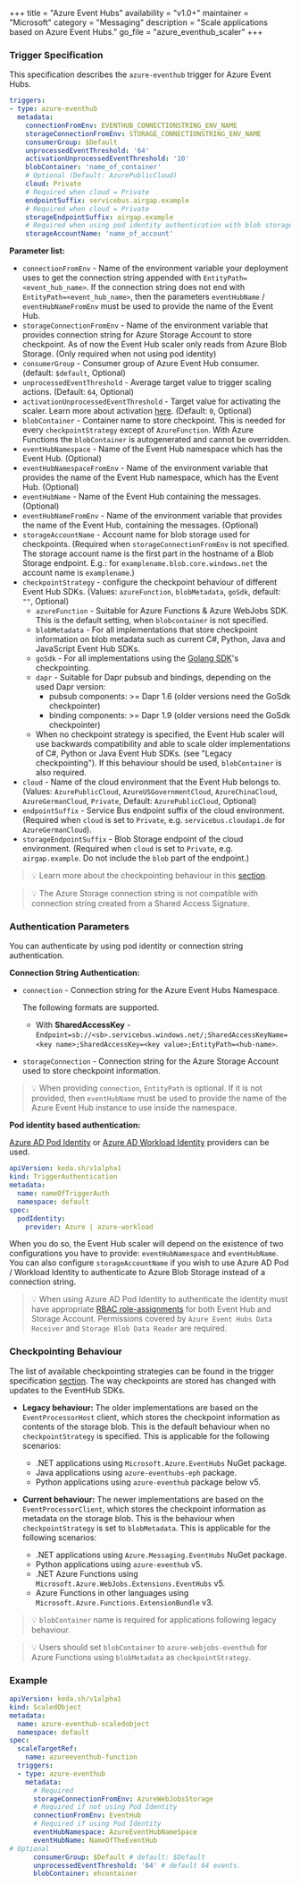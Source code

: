 +++
title = "Azure Event Hubs"
availability = "v1.0+"
maintainer = "Microsoft"
category = "Messaging"
description = "Scale applications based on Azure Event Hubs."
go_file = "azure_eventhub_scaler"
+++

### Trigger Specification

This specification describes the `azure-eventhub` trigger for Azure Event Hubs.

```yaml
triggers:
- type: azure-eventhub
  metadata:
    connectionFromEnv: EVENTHUB_CONNECTIONSTRING_ENV_NAME
    storageConnectionFromEnv: STORAGE_CONNECTIONSTRING_ENV_NAME
    consumerGroup: $Default
    unprocessedEventThreshold: '64'
    activationUnprocessedEventThreshold: '10'
    blobContainer: 'name_of_container'
    # Optional (Default: AzurePublicCloud)
    cloud: Private
    # Required when cloud = Private
    endpointSuffix: servicebus.airgap.example
    # Required when cloud = Private
    storageEndpointSuffix: airgap.example
    # Required when using pod identity authentication with blob storage
    storageAccountName: 'name_of_account'
```

**Parameter list:**

- `connectionFromEnv` - Name of the environment variable your deployment uses to get the connection string appended with `EntityPath=<event_hub_name>`. If the connection string does not end with `EntityPath=<event_hub_name>`, then the parameters `eventHubName` / `eventHubNameFromEnv` must be used to provide the name of the Event Hub.
- `storageConnectionFromEnv` - Name of the environment variable that provides connection string for Azure Storage Account to store checkpoint. As of now the Event Hub scaler only reads from Azure Blob Storage. (Only required when not using pod identity)
- `consumerGroup` - Consumer group of Azure Event Hub consumer. (default: `$default`, Optional)
- `unprocessedEventThreshold` - Average target value to trigger scaling actions. (Default: `64`, Optional)
- `activationUnprocessedEventThreshold` - Target value for activating the scaler. Learn more about activation [here](./../concepts/scaling-deployments.md#activating-and-scaling-thresholds). (Default: `0`, Optional)
- `blobContainer` - Container name to store checkpoint. This is needed for every `checkpointStrategy` except of `AzureFunction`. With Azure Functions the `blobContainer` is autogenerated and cannot be overridden.
- `eventHubNamespace` - Name of the Event Hub namespace which has the Event Hub. (Optional)
- `eventHubNamespaceFromEnv` - Name of the environment variable that provides the name of the Event Hub namespace, which has the Event Hub. (Optional)
- `eventHubName` - Name of the Event Hub containing the messages. (Optional)
- `eventHubNameFromEnv` - Name of the environment variable that provides the name of the Event Hub, containing the messages. (Optional)
- `storageAccountName` - Account name for blob storage used for checkpoints. (Required when `storageConnectionFromEnv` is not specified. The storage account name is the first part in the hostname of a Blob Storage endpoint. E.g.: for `examplename.blob.core.windows.net` the account name is `examplename`.)
- `checkpointStrategy` - configure the checkpoint behaviour of different Event Hub SDKs. (Values: `azureFunction`, `blobMetadata`, `goSdk`, default: `""`, Optional)
    - `azureFunction` - Suitable for Azure Functions & Azure WebJobs SDK. This is the default setting, when `blobcontainer` is not specified.
    - `blobMetadata` - For all implementations that store checkpoint information on blob metadata such as current C#, Python, Java and JavaScript Event Hub SDKs.
    - `goSdk` - For all implementations using the [Golang SDK](https://github.com/Azure/azure-event-hubs-go)'s checkpointing.
    - `dapr` - Suitable for Dapr pubsub and bindings, depending on the used Dapr version:
      - pubsub components: >= Dapr 1.6 (older versions need the GoSdk checkpointer)
      - binding components: >= Dapr 1.9 (older versions need the GoSdk checkpointer)
    - When no checkpoint strategy is specified, the Event Hub scaler will use backwards compatibility and able to scale older implementations of C#, Python or Java Event Hub SDKs. (see "Legacy checkpointing"). If this behaviour should be used, `blobContainer` is also required.
- `cloud` - Name of the cloud environment that the Event Hub belongs to. (Values: `AzurePublicCloud`, `AzureUSGovernmentCloud`, `AzureChinaCloud`, `AzureGermanCloud`, `Private`, Default: `AzurePublicCloud`, Optional)
- `endpointSuffix` - Service Bus endpoint suffix of the cloud environment. (Required when `cloud` is set to `Private`, e.g. `servicebus.cloudapi.de` for `AzureGermanCloud`).
- `storageEndpointSuffix` - Blob Storage endpoint of the cloud environment. (Required when `cloud` is set to `Private`, e.g. `airgap.example`. Do not include the `blob` part of the endpoint.)

> 💡 Learn more about the checkpointing behaviour in this [section](#checkpointing-behaviour).

> 💡 The Azure Storage connection string is not compatible with connection string created from a Shared Access Signature.

### Authentication Parameters

You can authenticate by using pod identity or connection string authentication.

**Connection String Authentication:**

- `connection` - Connection string for the Azure Event Hubs Namespace.
  
  The following formats are supported.
  
  - With **SharedAccessKey** - `Endpoint=sb://<sb>.servicebus.windows.net/;SharedAccessKeyName=<key name>;SharedAccessKey=<key value>;EntityPath=<hub-name>`.

- `storageConnection` - Connection string for the Azure Storage Account used to store checkpoint information.

> 💡 When providing `connection`, `EntityPath` is optional. If it is not provided, then `eventHubName` must be used to provide the name of the Azure Event Hub instance to use inside the namespace.

**Pod identity based authentication:**

[Azure AD Pod Identity](https://docs.microsoft.com/en-us/azure/aks/use-azure-ad-pod-identity) or [Azure AD Workload Identity](https://azure.github.io/azure-workload-identity/docs/) providers can be used.

```yaml
apiVersion: keda.sh/v1alpha1
kind: TriggerAuthentication
metadata:
  name: nameOfTriggerAuth
  namespace: default
spec:
  podIdentity:
    provider: Azure | azure-workload
```

When you do so, the Event Hub scaler will depend on the existence of two configurations you have to provide: `eventHubNamespace` and `eventHubName`. You can also configure `storageAccountName` if you wish to use Azure AD Pod / Workload Identity to authenticate to Azure Blob Storage instead of a connection string.

> 💡 When using Azure AD Pod Identity to authenticate the identity must have appropriate [RBAC role-assignments](https://docs.microsoft.com/azure/role-based-access-control/role-assignments-steps) for both Event Hub and Storage Account. Permissions covered by `Azure Event Hubs Data Receiver` and `Storage Blob Data Reader` are required.

### Checkpointing Behaviour

The list of available checkpointing strategies can be found in the trigger specification [section](#trigger-specification). The way checkpoints are stored
has changed with updates to the EventHub SDKs.

* **Legacy behaviour:** The older implementations are based on the `EventProcessorHost` client, which stores the checkpoint information as contents of
the storage blob. This is the default behaviour when no `checkpointStrategy` is specified.
This is applicable for the following scenarios:
  - .NET applications using `Microsoft.Azure.EventHubs` NuGet package.
  - Java applications using `azure-eventhubs-eph` package.
  - Python applications using `azure-eventhub` package below v5.

* **Current behaviour:** The newer implementations are based on the `EventProcessorClient`, which stores the checkpoint information as metadata on
the storage blob. This is the behaviour when `checkpointStrategy` is set to `blobMetadata`.
This is applicable for the following scenarios:
  - .NET applications using `Azure.Messaging.EventHubs` NuGet package.
  - Python applications using `azure-eventhub` v5.
  - .NET Azure Functions using `Microsoft.Azure.WebJobs.Extensions.EventHubs` v5.
  - Azure Functions in other languages using `Microsoft.Azure.Functions.ExtensionBundle` v3.

> 💡 `blobContainer` name is required for applications following legacy behaviour.

> 💡 Users should set `blobContainer` to `azure-webjobs-eventhub` for Azure Functions using `blobMetadata` as `checkpointStrategy`.

### Example

```yaml
apiVersion: keda.sh/v1alpha1
kind: ScaledObject
metadata:
  name: azure-eventhub-scaledobject
  namespace: default
spec:
  scaleTargetRef:
    name: azureeventhub-function
  triggers:
  - type: azure-eventhub
    metadata:
      # Required
      storageConnectionFromEnv: AzureWebJobsStorage
      # Required if not using Pod Identity
      connectionFromEnv: EventHub
      # Required if using Pod Identity
      eventHubNamespace: AzureEventHubNameSpace
      eventHubName: NameOfTheEventHub
# Optional
      consumerGroup: $Default # default: $Default
      unprocessedEventThreshold: '64' # default 64 events.
      blobContainer: ehcontainer
```
